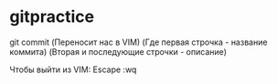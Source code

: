 # gitpractice

git commit 
(Переносит нас в VIM)
(Где первая строчка - название коммита)
(Вторая и последующие строчки - описание)

Чтобы выйти из VIM:
Escape
:wq